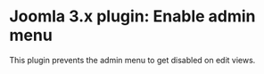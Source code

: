 Joomla 3.x plugin: Enable admin menu
====================================

This plugin prevents the admin menu to get disabled on edit views.
